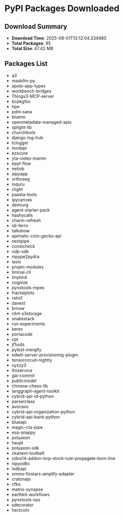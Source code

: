 # PyPI Packages Downloaded

## Download Summary
- **Download Time**: 2025-08-01T13:12:04.334680
- **Total Packages**: 85
- **Total Size**: 47.42 MB

## Packages List
- a3
- maskllm-py
- apolo-app-types
- workbench-bridges
- Things3-MCP-server
- bcpkgfox
- hpe
- pdnl-sana
- blueno
- openmetadata-managed-apis
- splight-lib
- churchtools
- django-log-hub
- tclogger
- modapi
- ezscore
- yta-video-manim
- epyt-flow
- netiob
- aipyapp
- orthoseg
- loquru
- clight
- paasta-tools
- ipycanvas
- demiurg
- agent-starter-pack
- hashycalls
- charm-refresh
- idi-ferro
- talkshow
- apimatic-coin-gecko-api
- nextpipe
- constcheck
- odp-sdk
- nipype2pydra
- lasio
- projen-modules
- liminal-cli
- tinybird
- cognize
- pynxtools-mpes
- fractalplots
- ratio1
- davext
- brnow
- rdvt-s3storage
- snakestack
- run-experiments
- kerex
- portacode
- cpt
- jf1uids
- pytest-mergify
- edwh-server-provisioning-plugin
- tensorcircuit-nightly
- xyzzy3
- llmservice
- gai-commit
- publicmodel
- chinese-chess-lib
- langgraph-agent-toolkit
- cybrid-api-id-python
- parserclass
- avocavo
- cybrid-api-organization-python
- cybrid-api-bank-python
- blueapi
- magic-cta-pipe
- esa-snappy
- polyaxon
- haupt
- polyaxon-sdk
- ckanext-toolbelt
- odoo14-addon-mrp-stock-rule-propagate-bom-line
- lxpyodbc
- lxdbapi
- ommx-fixstars-amplify-adapter
- cratonapi
- cfbs
- matrix-synapse
- earthkit-workflows
- pynxtools-xps
- sdecorator
- harzcoin
